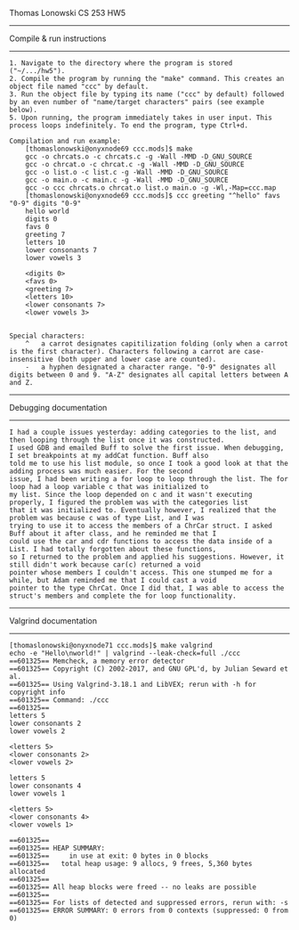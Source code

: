 Thomas Lonowski
CS 253
HW5

*****************************
 Compile & run instructions
*****************************
	1. Navigate to the directory where the program is stored ("~/.../hw5").
	2. Compile the program by running the "make" command. This creates an object file named "ccc" by default. 
	3. Run the object file by typing its name ("ccc" by default) followed by an even number of "name/target characters" pairs (see example below).
	5. Upon running, the program immediately takes in user input. This process loops indefinitely. To end the program, type Ctrl+d.
	
	Compilation and run example:
		[thomaslonowski@onyxnode69 ccc.mods]$ make
		gcc -o chrcats.o -c chrcats.c -g -Wall -MMD -D_GNU_SOURCE
		gcc -o chrcat.o -c chrcat.c -g -Wall -MMD -D_GNU_SOURCE
		gcc -o list.o -c list.c -g -Wall -MMD -D_GNU_SOURCE
		gcc -o main.o -c main.c -g -Wall -MMD -D_GNU_SOURCE
		gcc -o ccc chrcats.o chrcat.o list.o main.o -g -Wl,-Map=ccc.map
		[thomaslonowski@onyxnode69 ccc.mods]$ ccc greeting "^hello" favs "0-9" digits "0-9"
		hello world
		digits 0
		favs 0
		greeting 7
		letters 10
		lower consonants 7
		lower vowels 3
		
		<digits 0>
		<favs 0>
		<greeting 7>
		<letters 10>
		<lower consonants 7>
		<lower vowels 3>


	Special characters:
		^	a carrot designates capitilization folding (only when a carrot is the first character). Characters following a carrot are case-insensitive (both upper and lower case are counted).
		-	a hyphen designated a character range. "0-9" designates all digits between 0 and 9. "A-Z" designates all capital letters between A and Z.


**************************
 Debugging documentation
**************************
	I had a couple issues yesterday: adding categories to the list, and then looping through the list once it was constructed.
	I used GDB and emailed Buff to solve the first issue. When debugging, I set breakpoints at my addCat function. Buff also
	told me to use his list module, so once I took a good look at that the adding process was much easier. For the second
	issue, I had been writing a for loop to loop through the list. The for loop had a loop variable c that was initialized to
	my list. Since the loop depended on c and it wasn't executing properly, I figured the problem was with the categories list
	that it was initialized to. Eventually however, I realized that the problem was because c was of type List, and I was
	trying to use it to access the members of a ChrCar struct. I asked Buff about it after class, and he reminded me that I
	could use the car and cdr functions to access the data inside of a List. I had totally forgotten about these functions, 
	so I returned to the problem and applied his suggestions. However, it still didn't work because car(c) returned a void
	pointer whose members I couldn't access. This one stumped me for a while, but Adam reminded me that I could cast a void
	pointer to the type ChrCat. Once I did that, I was able to access the struct's members and complete the for loop functionality.


*************************
 Valgrind documentation
*************************
	[thomaslonowski@onyxnode71 ccc.mods]$ make valgrind
	echo -e "Hello\nworld!" | valgrind --leak-check=full ./ccc 
	==601325== Memcheck, a memory error detector
	==601325== Copyright (C) 2002-2017, and GNU GPL'd, by Julian Seward et al.
	==601325== Using Valgrind-3.18.1 and LibVEX; rerun with -h for copyright info
	==601325== Command: ./ccc
	==601325== 
	letters 5
	lower consonants 2
	lower vowels 2

	<letters 5>
	<lower consonants 2>
	<lower vowels 2>

	letters 5
	lower consonants 4
	lower vowels 1

	<letters 5>
	<lower consonants 4>
	<lower vowels 1>

	==601325== 
	==601325== HEAP SUMMARY:
	==601325==     in use at exit: 0 bytes in 0 blocks
	==601325==   total heap usage: 9 allocs, 9 frees, 5,360 bytes allocated
	==601325== 
	==601325== All heap blocks were freed -- no leaks are possible
	==601325== 
	==601325== For lists of detected and suppressed errors, rerun with: -s
	==601325== ERROR SUMMARY: 0 errors from 0 contexts (suppressed: 0 from 0)

